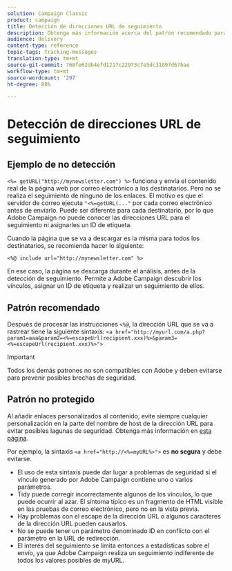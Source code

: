 ```yaml
---
solution: Campaign Classic
product: campaign
title: Detección de direcciones URL de seguimiento
description: Obtenga más información acerca del patrón recomendado para rastrear direcciones URL
audience: delivery
content-type: reference
topic-tags: tracking-messages
translation-type: tm+mt
source-git-commit: 768fe62db4efd1217c22973c7e5dc31097d67bae
workflow-type: tm+mt
source-wordcount: '297'
ht-degree: 88%

---
```



# Detección de direcciones URL de seguimiento

## Ejemplo de no detección

`<%= getURL("http://mynewsletter.com") %>` funciona y envía el contenido real de la página web por correo electrónico a los destinatarios. Pero no se realiza el seguimiento de ninguno de los enlaces. El motivo es que el servidor de correo ejecuta `"<%=getURL(..."` por cada correo electrónico antes de enviarlo. Puede ser diferente para cada destinatario, por lo que Adobe Campaign no puede conocer las direcciones URL para el seguimiento ni asignarles un ID de etiqueta.

Cuando la página que se va a descargar es la misma para todos los destinatarios, se recomienda hacer lo siguiente:

`<%@ include url="http://mynewsletter.com" %>`

En ese caso, la página se descarga durante el análisis, antes de la detección de seguimiento. Permite a Adobe Campaign descubrir los vínculos, asignar un ID de etiqueta y realizar un seguimiento de ellos.

## Patrón recomendado

Después de procesar las instrucciones `<%@`, la dirección URL que se va a rastrear tiene la siguiente sintaxis: `<a href="http://myurl.com/a.php?param1=aaa&param2=<%=escapeUrl(recipient.xxx)%>&param3=<%=escapeUrl(recipient.xxx)%>">`

>[!IMPORTANT]
>
>Todos los demás patrones no son compatibles con Adobe y deben evitarse para prevenir posibles brechas de seguridad.

## Patrón no protegido

Al añadir enlaces personalizados al contenido, evite siempre cualquier personalización en la parte del nombre de host de la dirección URL para evitar posibles lagunas de seguridad. Obtenga más información en [esta página](../../installation/using/privacy.md#url-personalization).

Por ejemplo, la sintaxis `<a href="http://<%=myURL%>">` es **no segura** y debe evitarse.

* El uso de esta sintaxis puede dar lugar a problemas de seguridad si el vínculo generado por Adobe Campaign contiene uno o varios parámetros.
* Tidy puede corregir incorrectamente algunos de los vínculos, lo que puede ocurrir al azar. El síntoma típico es un fragmento de HTML visible en las pruebas de correo electrónico, pero no en la vista previa.
* Hay problemas con el escape de la dirección URL o algunos caracteres de la dirección URL pueden causarlos.
* No se puede tener un parámetro denominado ID en conflicto con el parámetro en la URL de redirección.
* El interés del seguimiento se limita entonces a estadísticas sobre el envío, ya que Adobe Campaign realiza un seguimiento indiferente de todos los valores posibles de myURL.
